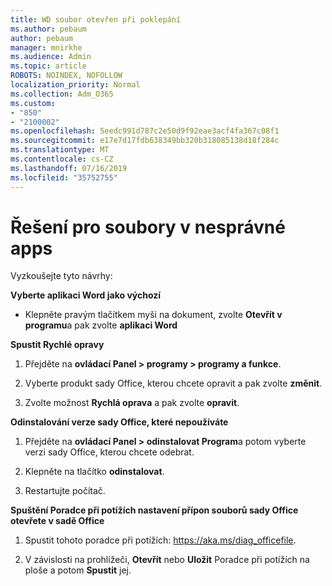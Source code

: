 ```yaml
---
title: WD soubor otevřen při poklepání
ms.author: pebaum
author: pebaum
manager: mnirkhe
ms.audience: Admin
ms.topic: article
ROBOTS: NOINDEX, NOFOLLOW
localization_priority: Normal
ms.collection: Adm_O365
ms.custom:
- "850"
- "2100002"
ms.openlocfilehash: 5eedc991d787c2e50d9f92eae3acf4fa367c08f1
ms.sourcegitcommit: e17e7d17fdb638349bb320b318085138d18f284c
ms.translationtype: MT
ms.contentlocale: cs-CZ
ms.lasthandoff: 07/16/2019
ms.locfileid: "35752755"
---
```

# <a name="solutions-for-files-opening-in-wrong-apps"></a>Řešení pro soubory v nesprávné apps

Vyzkoušejte tyto návrhy:

**Vyberte aplikaci Word jako výchozí**

* Klepněte pravým tlačítkem myši na dokument, zvolte **Otevřít v programu**a pak zvolte **aplikaci Word**

**Spustit Rychlé opravy**

1. Přejděte na **ovládací Panel > programy > programy a funkce**.

2. Vyberte produkt sady Office, kterou chcete opravit a pak zvolte **změnit**.

3. Zvolte možnost **Rychlá oprava** a pak zvolte **opravit**.

**Odinstalování verze sady Office, které nepoužíváte**

1. Přejděte na **ovládací Panel > odinstalovat Program**a potom vyberte verzi sady Office, kterou chcete odebrat.

2. Klepněte na tlačítko **odinstalovat**.

3. Restartujte počítač.

**Spuštění Poradce při potížích nastavení přípon souborů sady Office otevřete v sadě Office**

1. Spustit tohoto poradce při potížích: https://aka.ms/diag_officefile.

2. V závislosti na prohlížeči, **Otevřít** nebo **Uložit** Poradce při potížích na ploše a potom **Spustit** jej.
